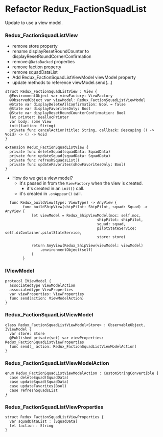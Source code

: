 #  Refactor Redux_FactionSquadList

Update to use a view model.


### Redux_FactionSquadListView

- remove store property
- rename displayResetRoundCounter to displayResetRoundCornerConfirmation
- remove `@DataBacked` properties  
- remove faction property
- remove squadDataList
- Add Redux_FactionSquadListViewModel viewModel property
- update methods to reference viewModel.send(...)

```
struct Redux_FactionSquadListView : View {
  @EnvironmentObject var viewFactory: ViewFactory
  @ObservedObject var viewModel: Redux_FactionSquadListViewModel
  @State var displayDeleteAllConfirmation: Bool = false
  @State var displayFavoritesOnly: Bool
  @State var displayResetRoundCounterConfirmation: Bool
  let printer: DeallocPrinter
  var body: some View
  init(faction: String)
  private func cancelAction(title: String, callback: @escaping () -> Void) -> () -> Void  
}

extension Redux_FactionSquadListView {
  private func deleteSquad(squadData: SquadData)
  private func updateSquad(squadData: SquadData)
  private func refreshSquadsList()
  private func updateFavorites(showFavoritesOnly: Bool)
}
```

- How do we get a view model?
  - it's passed in from the `ViewFactory` when the view is created.
    - it's created in an `init()` call.
  - it's created in `.onAppear()` call.

```
  func Redux_buildView(type: ViewType) -> AnyView {
        func buildShipView(shipPilot: ShipPilot, squad: Squad) -> AnyView {
            let viewModel = Redux_ShipViewModel(moc: self.moc,
                                          shipPilot: shipPilot,
                                          squad: squad,
                                          pilotStateService: self.diContainer.pilotStateService,
                                          store: store)
            
            return AnyView(Redux_ShipView(viewModel: viewModel)
                .environmentObject(self)
            )
        }
```

### IViewModel
```
protocol IViewModel {
  associatedtype ViewModelAction
  associatedtype ViewProperties
  var viewProperties: ViewProperties
  func send(action: ViewModelAction)
}
```
### Redux_FactionSquadListViewModel
```
class Redux_FactionSquadListViewModel<Store> : ObservableObject, IViewModel {
  var store: Store
  @Published private(set) var viewProperties: Redux_FactionSquadListViewProperties
  func send(_ action: Redux_FactionSquadListViewModelAction)
}
```
### Redux_FactionSquadListViewModelAction
```
enum Redux_FactionSquadListViewModelAction : CustomStringConvertible {
  case deleteSquad(SquadData)
  case updateSquad(SquadData)
  case updateFavorites(Bool)
  case refreshSquadsList
}
```
### Redux_FactionSquadListViewProperties
```
struct Redux_FactionSquadListViewProperties {
  var squadDataList : [SquadData]
  let faction : String
}
```


